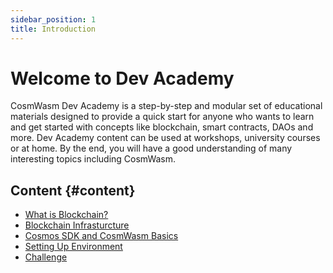 ```yaml
---
sidebar_position: 1
title: Introduction
---
```


# Welcome to Dev Academy

CosmWasm Dev Academy is a step-by-step and modular set of educational materials designed to provide a quick start for anyone who wants to learn and get started with concepts like blockchain, smart contracts, DAOs and more.
Dev Academy content can be used at workshops, university courses or at home.
By the end, you will have a good understanding of many interesting topics including CosmWasm.

## Content {#content}

- [What is Blockchain?](basics/01-what-is-blockchain.md)
- [Blockchain Infrasturcture](basics/02-infra.md)
- [Cosmos SDK and CosmWasm Basics](basics/03-cosmos-sdk-cw.md)
- [Setting Up Environment](basics/04-environment.md)
- [Challenge](basics/05-challenge.md)
